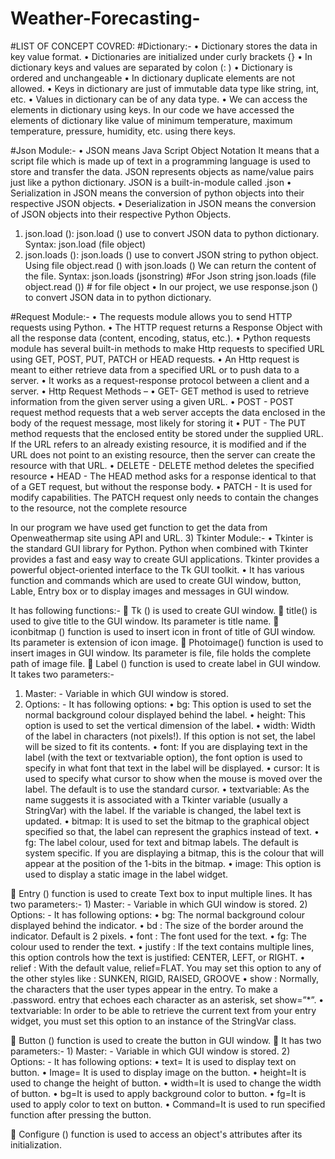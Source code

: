 # Weather-Forecasting-
#LIST OF CONCEPT COVRED:
#Dictionary:- 
•	Dictionary stores the data in key value format.
•	Dictionaries are initialized under curly brackets {}
•	In dictionary keys and values are separated by colon (: )
•	Dictionary is ordered and unchangeable
•	In dictionary duplicate elements are not allowed.
•	Keys in dictionary are just of immutable data type like string, int, etc.
•	Values in dictionary can be of any data type.
•	We can access the elements in dictionary using keys.
In our code we have accessed the elements of dictionary like value of minimum temperature, maximum temperature, pressure, humidity, etc. using there keys.


#Json Module:-
•	JSON means Java Script Object Notation
It means that a script file which is made up of text in a programming language is used to store and transfer the data.
JSON represents objects as name/value pairs just like a python dictionary.
JSON is a built-in-module called .json
•	Serialization in JSON means the conversion of python objects into their respective JSON objects.
•	 Deserialization in JSON means the conversion of JSON objects into their respective Python Objects.

1.	json.load (): json.load () use to convert JSON data to python dictionary.
    Syntax: json.load (file object)
2.	json.loads (): json.loads () use to convert JSON string to python object.
Using file object.read () with json.loads ()
We can return the content of the file.
Syntax: json.loads (jsonstring) #For Json string
json.loads (file object.read ()) # for file object
•	In our project, we use response.json () to convert JSON data in to python dictionary.



#Request Module:-
•	The requests module allows you to send HTTP requests using Python.
•	The HTTP request returns a Response Object with all the response data (content, encoding, status, etc.).
•	Python requests module has several built-in methods to make Http requests to specified URL using GET, POST, PUT, PATCH or HEAD requests.
•	An Http request is meant to either retrieve data from a specified URL or to push data to a server. 
•	It works as a request-response protocol between a client and a server.
•	Http Request Methods –
•	GET- GET method is used to retrieve information from the given server using a given URL.
•	POST - POST request method requests that a web server accepts the data enclosed in the body of the request message, most likely for storing it
•	PUT - The PUT method requests that the enclosed entity be stored under the supplied URL. If the URL refers to an already existing resource, it is modified and if the URL does not point to an existing resource, then the server can create the resource with that URL.
•	DELETE  - DELETE method deletes the specified resource
•	HEAD - The HEAD method asks for a response identical to that of a GET request, but without the response body.
•	PATCH - It is used for modify capabilities. The PATCH request only needs to contain the changes to the resource, not the complete resource

In our program we have used get function to get the data from Openweathermap site using API and URL.
3) Tkinter Module:-
•	Tkinter is the standard GUI library for Python. Python when combined with Tkinter provides a fast and easy way to create GUI applications. Tkinter provides a powerful object-oriented interface to the Tk GUI toolkit. 
•	It has various function and commands which are used to create GUI window, button, Lable, Entry box or to display images and messages in GUI window.

It has following functions:-
	Tk () is used to create GUI window.
	title() is used to give title to the GUI window. Its parameter is title name.
	iconbitmap () function is used to insert icon in front of title of GUI window. Its parameter is extension of icon image.
	Photoimage() function is used to insert images in GUI window. Its parameter is file, file holds the complete path of image file.
	Label () function is used to create label in GUI window.
It takes two parameters:-
1) Master: - Variable in which GUI window is stored.
2) Options: -
 It has following options:
•	bg: This option is used to set the normal background colour displayed behind the label.
•	height: This option is used to set the vertical dimension of the label.
•	width: Width of the label in characters (not pixels!). If this option is not set, the label will be sized to fit its contents.
•	font: If you are displaying text in the label (with the text or textvariable option), the font option is used to specify in what font that text in the label will be displayed.
•	cursor: It is used to specify what cursor to show when the mouse is moved over the label. The default is to use the standard cursor.
•	textvariable: As the name suggests it is associated with a Tkinter variable (usually a StringVar) with the label. If the variable is changed, the label text is updated.
•	bitmap: It is used to set the bitmap to the graphical object specified so that, the label can represent the graphics instead of text.
•	fg: The label colour, used for text and bitmap labels. The default is system specific. If you are displaying a bitmap, this is the colour that will appear at the position of the 1-bits in the bitmap.
•	image: This option is used to display a static image in the label widget.

	Entry () function is used to create Text box to input multiple lines.
It has two parameters:-
     1) Master: - Variable in which GUI window is stored.
     2) Options: -
     It has following options:
•	bg: The normal background colour displayed behind the indicator. 
•	bd : The size of the border around the indicator. Default is 2 pixels. 
•	font : The font used for the text. 
•	fg: The colour used to render the text. 
•	justify : If the text contains multiple lines, this option controls how the text is justified: CENTER, LEFT, or RIGHT. 
•	relief : With the default value, relief=FLAT. You may set this option to any of the other styles like : SUNKEN, RIGID, RAISED, GROOVE 
•	show : Normally, the characters that the user types appear in the entry. To make a .password. entry that echoes each character as an asterisk, set show=”*”. 
•	textvariable: In order to be able to retrieve the current text from your entry widget, you must set this option to an instance of the StringVar class.

	Button () function is used to create the button in GUI window.
	It has two parameters:-
                1) Master: - Variable in which GUI window is stored.
                2) Options: -
                 It has following options:
•	text= It is used to display text on button.
•	Image= It is used to display image on the button.
•	height=It is used to change the height of button.
•	width=It is used to change the width of button.
•	bg=It is used to apply background color to button.
•	fg=It is used to apply color to text on button.
•	Command=It is used to run specified function after pressing the button. 

	Configure () function is used to access an object's attributes after its initialization.  
